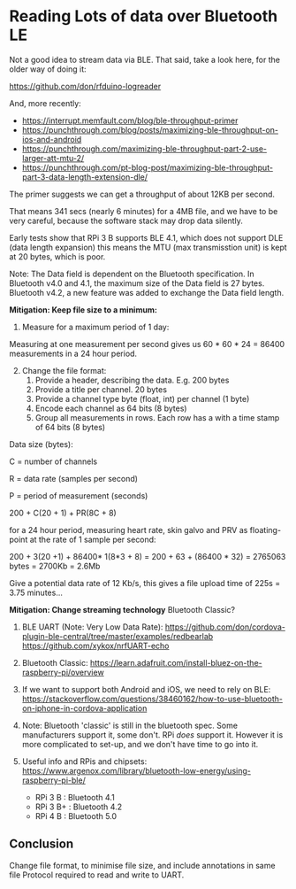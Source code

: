# Reading Lots of data over Bluetooth LE

Not a good idea to stream data via BLE. That said, take a look here, for the older way of doing it:

https://github.com/don/rfduino-logreader

And, more recently:

* https://interrupt.memfault.com/blog/ble-throughput-primer
* https://punchthrough.com/blog/posts/maximizing-ble-throughput-on-ios-and-android
* https://punchthrough.com/maximizing-ble-throughput-part-2-use-larger-att-mtu-2/
* https://punchthrough.com/pt-blog-post/maximizing-ble-throughput-part-3-data-length-extension-dle/


The primer suggests we can get a throughput of about 12KB per second.

That means 341 secs  (nearly 6 minutes) for a 4MB file, and we have to be very careful, because the software stack may drop data silently.

Early tests show that RPi 3 B supports BLE 4.1, which does not support DLE (data length expansion) this means the MTU (max transmisstion unit) is kept at 20 bytes, which is poor.

Note: The Data field is dependent on the Bluetooth specification. In Bluetooth v4.0 and 4.1, the maximum size of the Data field is 27 bytes. Bluetooth v4.2, a new feature was added to exchange the Data field length.

**Mitigation: Keep file size to a minimum:**

1. Measure for a maximum period of 1 day:

Measuring at one measurement per second gives us 60 * 60 * 24 = 86400 measurements in a 24 hour period.

2. Change the file format:
   1. Provide a header, describing the data. E.g. 200 bytes
   2. Provide a title per channel. 20 bytes
   3. Provide a channel type byte (float, int) per channel (1 byte)
   4. Encode each channel as 64 bits (8 bytes)
   5. Group all measurements in rows. Each row has a with a time stamp of 64 bits (8 bytes)

Data size (bytes):

C = number of channels

R = data rate (samples per second)

P = period of measurement (seconds)

200 + C(20 + 1) + PR(8C + 8) 

for a 24 hour period, measuring heart rate, skin galvo and PRV as floating-point at the rate of 1 sample per second:

200 + 3(20 +1) + 86400* 1(8*3 + 8) = 200 + 63 + (86400 * 32) = 2765063 bytes = 2700Kb = 2.6Mb

Give a potential data rate of 12 Kb/s, this gives a file upload time of 225s = 3.75 minutes...

**Mitigation: Change streaming technology** Bluetooth Classic?


1. BLE UART (Note: Very Low Data Rate): 
   https://github.com/don/cordova-plugin-ble-central/tree/master/examples/redbearlab
   https://github.com/xykox/nrfUART-echo
   
2. Bluetooth Classic:
https://learn.adafruit.com/install-bluez-on-the-raspberry-pi/overview

3. If we want to support both Android and iOS, we need to rely on BLE: https://stackoverflow.com/questions/38460162/how-to-use-bluetooth-on-iphone-in-cordova-application

4. Note: Bluetooth 'classic' is still in the bluetooth spec. Some manufacturers support it, some don't. RPi *does* support it. However it is more complicated to set-up, and we don't have time to go into it.

5. Useful info and RPis and chipsets: https://www.argenox.com/library/bluetooth-low-energy/using-raspberry-pi-ble/
   * RPi 3 B  : Bluetooth 4.1
   * RPi 3 B+ : Bluetooth 4.2
   * RPi 4 B  : Bluetooth 5.0


## Conclusion

Change file format, to minimise file size, and include annotations in same file
Protocol required to read and write to UART.



